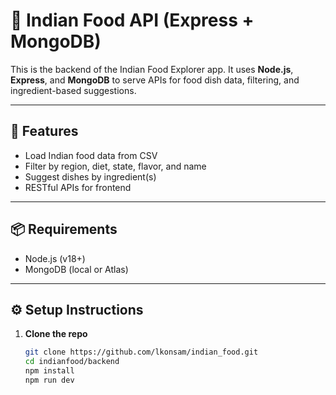 # 🍲 Indian Food API (Express + MongoDB)

This is the backend of the Indian Food Explorer app. It uses **Node.js**, **Express**, and **MongoDB** to serve APIs for food dish data, filtering, and ingredient-based suggestions.

---

## 🚀 Features

- Load Indian food data from CSV
- Filter by region, diet, state, flavor, and name
- Suggest dishes by ingredient(s)
- RESTful APIs for frontend

---

## 📦 Requirements

- Node.js (v18+)
- MongoDB (local or Atlas)

---

## ⚙️ Setup Instructions

1. **Clone the repo**
   ```bash
   git clone https://github.com/lkonsam/indian_food.git
   cd indianfood/backend
   npm install
   npm run dev
   ```
